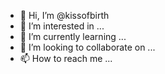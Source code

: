 - 👋 Hi, I’m @kissofbirth
- 👀 I’m interested in ...
- 🌱 I’m currently learning ...
- 💞️ I’m looking to collaborate on ...
- 📫 How to reach me ...

<!---
kissofbirth/kissofbirth is a ✨ special ✨ repository because its `README.md` (this file) appears on your GitHub profile.
You can click the Preview link to take a look at your changes.
--->
